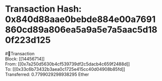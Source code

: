 
Transaction Hash: 0x840d88aae0bebde884e00a7691860cd89a806ea5a9a5e7a5aac5d180f223d125
====================================================================================
  
#💸Transaction  
Block: [[14456714]]  
From: [[0x7a250d5630b4cf539739df2c5dacb4c659f2488d]]  
To: [[0x33c6b73432b3aea0c1725e415cc40d04908b85fd]]  
Transferred: 0.7799029298938295 Ether